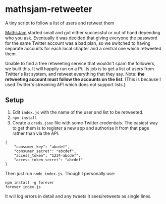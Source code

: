 # mathsjam-retweeter
A tiny script to follow a list of users and retweet them

[MathsJam](http://www.mathsjam.com) started small and got either successful or out of hand depending who you ask. Eventually it was decided that giving everyone the password for the same Twitter account was a bad plan, so we switched to having separate accounts for each local chapter and a central one which retweeted them.

Unable to find a free retweeting service that wouldn't spam the followers, we built this. It will happily run on a Pi. Its job is to get a list of users from Twitter's list system, and retweet everything that they say. Note: **the retweeting account must follow the accounts on the list**. (This is because I used Twitter's streaming API which does not support lists.)

## Setup

1. Edit `index.js` with the name of the user and list to be retweeted.
2. `npm install`
3. Create a `creds.json` file with some Twitter credentials. The easiest way to get them is to register a new app and authorise it from that page rather than via the API.

```
{
	"consumer_key": "abcdef",
	"consumer_secret": "abcdef",
	"access_token": "1234-abcdef",
	"access_token_secret": "abcdef"
}
```

Then just run `node index.js`. Though I personally use:

```
npm install -g forever
forever index.js
```

It will log errors in detail and any tweets it sees/retweets as single lines.

